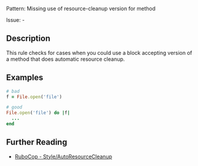 Pattern: Missing use of resource-cleanup version for method

Issue: -

## Description

This rule checks for cases when you could use a block
accepting version of a method that does automatic
resource cleanup.

## Examples

```ruby
# bad
f = File.open('file')

# good
File.open('file') do |f|
  ...
end
```

## Further Reading

* [RuboCop - Style/AutoResourceCleanup](https://docs.rubocop.org/rubocop/cops_style.html#styleautoresourcecleanup)
